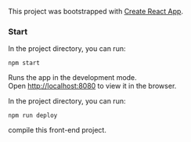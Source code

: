 This project was bootstrapped with [Create React App](https://github.com/facebookincubator/create-react-app).

### Start

In the project directory, you can run:

 `npm start`

Runs the app in the development mode.<br>
Open [http://localhost:8080](http://localhost:8080) to view it in the browser.

In the project directory, you can run:

 `npm run deploy`

compile this front-end project.

